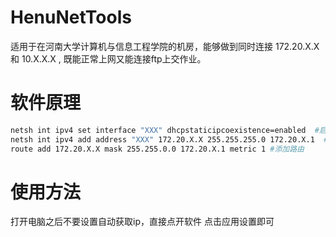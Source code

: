# HenuNetTools

适用于在河南大学计算机与信息工程学院的机房，能够做到同时连接 172.20.X.X 和 10.X.X.X , 既能正常上网又能连接ftp上交作业。

# 软件原理

```bash
netsh int ipv4 set interface "XXX" dhcpstaticipcoexistence=enabled  #启用DHCP
netsh int ipv4 add address "XXX" 172.20.X.X 255.255.255.0 172.20.X.1  #添加172网段的固定ip
route add 172.20.X.X mask 255.255.0.0 172.20.X.1 metric 1 #添加路由
```

# 使用方法

打开电脑之后不要设置自动获取ip，直接点开软件 点击应用设置即可